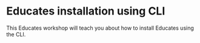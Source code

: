 # Educates installation using CLI

This Educates workshop will teach you about how to install Educates using the
CLI.
